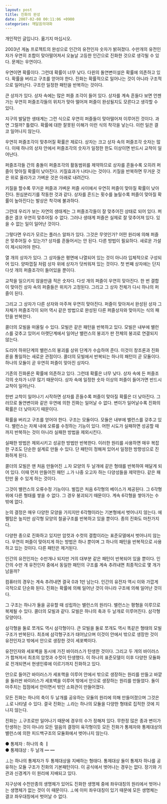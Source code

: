 ```yaml
---
layout: post
title: 진화의 완성
date: 2007-02-08 00:11:06 +0900
categories: 깨달음의대화
---
```

개인적인 글입니다. 옮기지 마십시오.  





            
                   
            			
           
			
           
           
			
           
              


2003년 게놈 프로젝트의 완성으로 인간의 유전인자 숫자가 밝혀졌다. 수만개의 유전인자가 우연히 조합이 맞아떨어져서 오늘날 고등한 인간으로 진화한 것으로 생각될 수 있다. 문제는 우연이다. 

우연이면 확률이다. 그런데 확률이 너무 낮다. 다윈의 돌연변이설은 확률에 의존하고 있다. 확률을 버리고 구조를 얻어야 한다. 진화는 확률적으로 일어나는 것이 아니라 구조적으로 일어난다. 구조란 일정한 패턴을 반복하는 것이다. 

큰 상자가 있다. 상자 속에는 많은 퍼즐 조각이 들어 있다. 상자를 계속 흔들다 보면 언젠가는 우연히 퍼즐조각들의 위치가 맞아 떨어져 퍼즐이 완성될지도 모른다고 생각할 수 있다. 

지구의 발달한 생태계는 그런 식으로 우연히 퍼즐들이 맞아떨어져 이루어진 것이다. 과연 그럴까? 틀렸다. 확률에 대한 잘못된 이해가 이런 식의 착각을 낳는다. 이런 일은 결코 일어나지 않는다. 

우연히 퍼즐조각이 맞추어질 확률은 제로다. 상자는 크고 상자 속의 퍼즐조각 숫자는 많다. 이때 하나의 상자 안에서 퍼즐조각의 숫자가 일정한 한도 이상이면 반드시 교착이 일어난다. 

퍼즐조각들 간의 충돌이 퍼즐조각의 활동범위를 제약하므로 상자를 흔들수록 오히려 퍼즐이 맞아질 확률이 낮아진다. 키질효과가 나타나는 것이다. 키질을 반복하면 무거운 것은 위로 올라가고 가벼운 것은 아래로 내려간다.

키질을 할수록 무거운 퍼즐과 가벼운 퍼즐 사이에서 우연히 퍼즐이 맞아질 확률이 낮아진다. 원심분리기를 작동한 것과 같다. 상자를 흔드는 횟수를 늘릴수록 퍼즐이 맞아질 확률이 높아진다는 발상은 착각에 불과하다. 

그런데 우리가 보는 자연의 생태계는 그 퍼즐조각들이 잘 맞추어진 상태로 되어 있다. 퍼즐은 결코 우연히 맞추어질 수 없다. 그러나 생태계 퍼즐은 실제로 잘 맞추어져 있다. 있을 수 없는 일이 일어난 것이다. 

그렇다면 우리가 모르는 플러스 알파가 있다. 그것은 무엇인가? 어떤 원리에 의해 퍼즐은 맞추어질 수 있는가? 상자를 흔들어서는 안 된다. 다른 방법이 필요하다. 새로운 가설이 제시되어야 한다. 

열 개의 상자가 있다. 그 상자들은 평면에 나열되어 있는 것이 아니라 입체적으로 구성되어 있다. 양파껍질 처럼 상자 위에 상자가 덧씌워져 있는 것이다. 첫 번째 상자에는 단지 다섯 개의 퍼즐조각이 들어있을 뿐이다. 

교착을 일으키지 않을만큼 적은 숫자다. 다섯 개의 퍼즐이 우연히 맞아진다. 한 번 결합이 맞아진 상자 속의 퍼즐들은 위치가 고정된다. 그리고 그 상자 전체가 다시 하나의 퍼즐이 된다. 

그리고 그 상자가 다른 상자와 마주쳐 우연히 맞아진다. 퍼즐이 맞아져서 완성된 상자 그 자체가 퍼즐조각이 되어 역시 같은 방법으로 완성된 다른 퍼즐상자와 맞아지는 식의 패턴을 반복한다.

콜더의 모빌을 떠올릴 수 있다. 모빌은 같은 패턴을 반복하고 있다. 모빌은 내부에 밸런스를 갖추고 있어서 아랫단계에서 일어난 밸런스의 붕괴가 판 전체의 붕괴로 연결되지 않는다. 

도리어 하위단계의 밸런스의 붕괴를 상위 단계가 수습하여 준다. 이것이 창조론과 진화론을 통일하는 새로운 관점이다. 콜더의 모빌에서 반복되는 하나의 패턴이 곧 모듈이다. 하나의 모듈이 곧 우연히 퍼즐이 맞아진 상자다. 

기존의 진화론은 확률에 의존하고 있다. 그런데 확률은 너무 낮다. 상자 속에 든 퍼즐조각의 숫자가 너무 많기 때문이다. 상자 속에 일정한 숫자 이상의 퍼즐이 들어가면 반드시 교착이 일어난다. 

한번 교착이 일어나기 시작하면 상자를 흔들수록 퍼즐이 맞아질 확률은 더 낮아진다. 그러므로 돌연변이와 같은 우연에 의한 진화는 일어날 수 없다. 변이가 일어날수록 진화의 확률은 더 낮아지기 때문이다. 

확률을 버리고 구조를 얻어야 한다. 구조는 모듈이다. 모듈은 내부에 밸런스를 갖추고 있다. 밸런스는 자체 내에 오류를 수정하는 기능이 있다. 어떤 시도가 실패하면 성공할 때 까지 반복하는 것이 아니라 실패한 방법을 제외시킨다. 

실패한 방법은 제외시키고 성공한 방법만 반복한다. 이러한 원리를 사용하면 매우 복잡한 구조도 단순한 설계로 만들 수 있다. 단 패턴이 정해져 있어서 일정한 방향성으로 진화하게 된다. 

콜더의 모빌은 맨 처음 만들어진 ⊥자 모양의 두 날개에 같은 형태를 반복하여 매달게 되어 있다. 이때 먼저 만들어진 패턴 ⊥가 나중 오고자 하는 다양성들을 제약한다. 같은 패턴만 올 수 있게 하는 것이다. 

그것이 밸런스의 오류수정 기능이다. 벌집은 처음 6각형의 베이스가 제공된다. 그 6각형 위에 다른 형태를 쌓을 수 없다. 그 경우 붕괴되기 때문이다. 계속 6각형을 쌓아가는 수 밖에 없다. 

눈의 결정은 매우 다양한 모양을 가지지만 6각형이라는 기본형에서 벗어나지 않는다. 에펠탑은 높지만 삼각형 모양의 철골구조를 반복하고 있을 뿐이다. 종의 진화도 마찬가지다. 

다양한 종으로 진화하고 있지만 암컷과 수컷의 결합이라는 표준모델에서 벗어나지 않는다. 우연히 퍼즐이 맞아지게 하는 방법은 하나 뿐이며 그 하나의 패턴을 반복적으로 사용하고 있는 것이다. 다른 패턴은 제거된다. 

인간의 유전인자는 수만개나 되지만 거의 대부분 같은 패턴이 반복되어 있을 뿐이다. 인간의 수만 개 유전인자 중에서 동일한 패턴의 구조를 계속 추려내면 최종적으로 몇 개가 남을까? 

컴퓨터의 경우는 계속 추려내면 결국 0과 1만 남는다. 인간의 유전자 역시 이와 가깝게 극적으로 단순화 된다. 진화는 확률에 의해 일어난 것이 아니라 구조에 의해 일어난 것이다. 

그 구조는 하나가 둘을 공유할 때 성립하는 밸런스의 원리다. 밸런스는 평형을 이루므로 복제될 수 있다. 콜더의 모빌과 같다. 모빌은 하나의 축과 두 날개로 이루어진다. 삼각형 모양이다. 

삼각형을 둘로 쪼개도 역시 삼각형이다. 큰 모빌을 둘로 쪼개도 역시 똑같은 형태의 모빌구조가 반복된다. 최초에 삼각형구조가 태어났으며 이것이 안에서 밖으로 생장한 것이 유전인자고 밖에서 안으로 생장한 것이 세포벽이다.

유전인자와 세포벽을 동시에 가진 바이러스가 탄생한 것이다. 그리고 두 개의 바이러스가 합쳐져서 최초의 암컷과 수컷이 탄생했다. 이 하나의 표준모델이 이후 다양한 모듈화로 전개되면서 현생인류에 이르기까지 진화하고 있다.

안으로 들어간 바이러스가 세포핵을 이루어 안에서 밖으로 생장하는 원리를 만들고 바깥을 둘러싼 바이러스가 세포벽을 이루어 밖에서 안으로 생장하는 원리를 만들었다. 둘이 마주치는 접점에서 안이면서 밖인 소화관이 만들어졌다. 

모든 진화는 하나의 축이 두 날개를 공유하는 모듈의 원리에 의해 만들어졌으며 그것은 ⊥로 나타낼 수 있다. 결국 진화는 ⊥라는 하나의 모듈을 다양한 형태로 집적한 것에 지나지 않는다.

진화는 ⊥구조로만 일어나기 때문에 경우의 수가 정해져 있다. 무한정 많은 종과 변이가 탄생하는 것이 아니라 모든 얼음의 결정이 육각형이듯 모든 진화가 통제자와 통제대상의 밸런스에 의한 피드백구조의 모듈화에서 벗어나지 않는다. 

● 통제자 : 하나의 축 ┃  
● 통제대상 : 두 날개 ━ ━

⊥는 하나의 통제자가 두 통제대상을 지배하는 형태다. 통제대상 둘이 통제자 하나를 공유하는 모듈 구조가 진화의 기본패턴이다. 이 공식에서 벗어나는 경우는 없다. 장기와 기관과 신경계가 이 원리에 지배되고 있다. 

지구상에 수천만종의 생명체가 있어도 진화한 생명체 중에 좌우대칭의 원리에서 벗어나는 생명체가 없는 것이 이 때문이다. ⊥에 이미 좌우대칭이 있기 때문에 모든 생명체는 결코 좌우대칭에서 벗어날 수 없다.